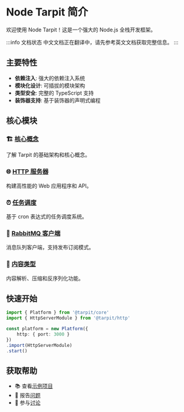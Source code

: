 # Node Tarpit 简介

欢迎使用 Node Tarpit！这是一个强大的 Node.js 全栈开发框架。

:::info 文档状态
中文文档正在翻译中，请先参考英文文档获取完整信息。
:::

## 主要特性

- **依赖注入**: 强大的依赖注入系统
- **模块化设计**: 可插拔的模块架构
- **类型安全**: 完整的 TypeScript 支持
- **装饰器支持**: 基于装饰器的声明式编程

## 核心模块

### 🏗️ [核心概念](./core/)
了解 Tarpit 的基础架构和核心概念。

### 🌐 [HTTP 服务器](./http-server/)
构建高性能的 Web 应用程序和 API。

### ⏰ [任务调度](./schedule/)
基于 cron 表达式的任务调度系统。

### 🐰 [RabbitMQ 客户端](./rabbitmq-client/)
消息队列客户端，支持发布订阅模式。

### 📄 [内容类型](./content-type/)
内容解析、压缩和反序列化功能。

## 快速开始

```typescript
import { Platform } from '@tarpit/core'
import { HttpServerModule } from '@tarpit/http'

const platform = new Platform({
    http: { port: 3000 }
})
.import(HttpServerModule)
.start()
```

## 获取帮助

- 📚 查看[示例项目](https://github.com/isatiso/node-tarpit/tree/main/example)
- 🐛 报告[问题](https://github.com/isatiso/node-tarpit/issues)
- 💬 参与[讨论](https://github.com/isatiso/node-tarpit/discussions) 